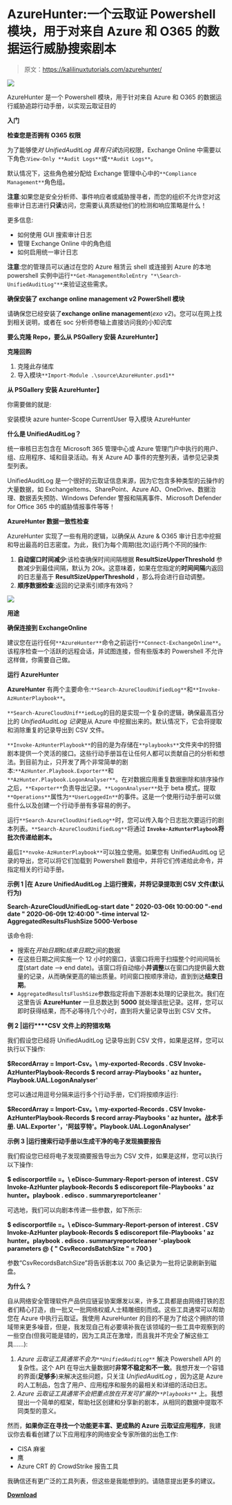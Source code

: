 # AzureHunter:一个云取证 Powershell 模块，用于对来自 Azure 和 O365 的数据运行威胁搜索剧本

> 原文：<https://kalilinuxtutorials.com/azurehunter/>

[![](img//06127be62d210687cbed6f3743955898.png)](https://blogger.googleusercontent.com/img/a/AVvXsEh8lv83GiUncdS-5en6kr5_cfJrpYQ8VCiOLH-fllAqWcv0_fAfbwxoFQR9LahFXHCNNToJ70zi2GY_brsOk1Cg4ndO4jTltsfjIoTmYGwtd2jQWKP_W--pGmSJw-yNdSk3o_sib2xEX2DFF6DHyPTbjtWQr5wCTFofWNtvvkBx0UUwMrKtFvWpjZpX=s728)

AzureHunter 是一个 Powershell 模块，用于针对来自 Azure 和 O365 的数据运行威胁追踪行动手册，以实现云取证目的

**入门**

**检查您是否拥有 O365 权限**

为了能够使*对 UnifiedAuditLog 具有只读*访问权限，Exchange Online 中需要以下角色:`View-Only **Audit Logs**`或`**Audit Logs**`。

默认情况下，这些角色被分配给 Exchange 管理中心中的`**Compliance Management**`角色组。

**注意**:如果您是安全分析师、事件响应者或威胁搜寻者，而您的组织不允许您对这些审计日志进行**只读**访问，您需要认真质疑他们的检测和响应策略是什么！

更多信息:

*   如何使用 GUI 搜索审计日志
*   管理 Exchange Online 中的角色组
*   如何启用统一审计日志

**注意**:您的管理员可以通过在您的 Azure 租赁云 shell 或连接到 Azure 的本地 powershell 实例中运行`**Get-ManagementRoleEntry "*\Search-UnifiedAuditLog"**`来验证这些需求。

**确保安装了 exchange online management v2 PowerShell 模块**

请确保您已经安装了**exchange online management**(*exo v2*)。您可以在网上找到相关说明，或者在 soc 分析师卷轴上直接访问我的小知识库

**要么克隆 Repo，要么从 PSGallery 安装 AzureHunter】**

**克隆回购**

1.  克隆此存储库
2.  导入模块`**Import-Module .\source\AzureHunter.psd1**`

**从 PSGallery 安装 AzureHunter】**

你需要做的就是:

安装模块 azure hunter-Scope CurrentUser
导入模块 AzureHunter

**什么是 UnifiedAuditLog？**

统一审核日志包含在 Microsoft 365 管理中心或 Azure 管理门户中执行的用户、组、应用程序、域和目录活动。有关 Azure AD 事件的完整列表，请参见记录类型列表。

UnifiedAuditLog 是一个很好的云取证信息来源，因为它包含多种类型的云操作的大量数据，如 ExchangeItems、SharePoint、Azure AD、OneDrive、数据治理、数据丢失预防、Windows Defender 警报和隔离事件、Microsoft Defender for Office 365 中的威胁情报事件等等！

**AzureHunter 数据一致性检查**

AzureHunter 实现了一些有用的逻辑，以确保从 Azure & O365 审计日志中挖掘和导出最高的日志密度。为此，我们为每个周期(批次)运行两个不同的操作:

1.  **自动窗口时间减少**:该检查确保时间间隔根据 **ResultSizeUpperThreshold** 参数减少到最佳间隔，默认为 20k。这意味着，如果在您指定的**时间间隔**内返回的日志量高于 **ResultSizeUpperThreshold** ，那么将会进行自动调整。
2.  **顺序数据检查**:返回的记录索引顺序有效吗？

![](img//4721fc791c221fa67b014af0b3814648.png)

**用途**

**确保连接到 ExchangeOnline**

建议您在运行任何`**AzureHunter**`命令之前运行`**Connect-ExchangeOnline**`。该程序检查一个活跃的远程会话，并试图连接，但有些版本的 Powershell 不允许这样做，你需要自己做。

**运行 AzureHunter**

**AzureHunter** 有两个主要命令:`**Search-AzureCloudUnifiedLog**`和`**Invoke-AzHunterPlaybook**`。

`**Search-AzureCloudUnif**iedLog`的目的是实现一个复杂的逻辑，确保最高百分比的 *UnifiedAuditLog 记录*是从 Azure 中挖掘出来的。默认情况下，它会将提取和消除重复的记录导出到 CSV 文件。

`**Invoke-AzHunterPlaybook**`的目的是为存储在`**playbooks**`文件夹中的狩猎剧本提供一个灵活的接口。这些行动手册旨在让任何人都可以贡献自己的分析和想法。到目前为止，只开发了两个非常简单的剧本:`**AzHunter.Playbook.Exporter**`和`**AzHunter.Playbook.LogonAnalyser**`。在对数据应用重复数据删除和排序操作之后，`**Exporter**`负责导出记录。`**LogonAnalyser**`处于 beta 模式，提取`**Operations**`属性为`**UserLoggedIn**`的事件。这是一个使用行动手册可以做些什么以及创建一个行动手册有多容易的例子。

运行`**Search-AzureCloudUnifiedLog**`时，您可以传入每个日志批次要运行的剧本列表。`**Search-AzureCloudUnifiedLog**`将通过 **`Invoke-AzHunterPlaybook`将批次传递给剧本。**

最后`I**nvoke-AzHunterPlaybook**`可以独立使用。如果您有 UnifiedAuditLog 记录的导出，您可以将它们加载到 Powershell 数组中，并将它们传递给此命令，并指定相关的行动手册。

**示例 1 |在 Azure UnifiedAuditLog 上运行搜索，并将记录提取到 CSV 文件(默认行为)**

**Search-AzureCloudUnifiedLog-start date " 2020-03-06t 10:00:00 "-end date " 2020-06-09t 12:40:00 "-time interval 12-AggregatedResultsFlushSize 5000-Verbose**

该命令将:

*   搜索在*开始日期*和*结束日期*之间的数据
*   在这些日期之间实施一个 12 小时的窗口，该窗口将用于扫描整个时间间隔长度(start date –> end date)。该窗口将自动缩小**并调整**以在窗口内提供最大数量的记录，从而确保更高的输出质量。时间窗口按顺序滑动，直到到达**结束日期**。
*   `AggregatedResultsFlushSize`参数指定将由下游剧本处理的记录批次。我们在这里告诉 **AzureHunter** 一旦总数达到 **5000** 就处理该批记录。这样，您可以即时获得结果，而不必等待几个小时，直到将大量记录导出到 CSV 文件。

**例 2 |运行****CSV 文件上的狩猎攻略**

我们假设您已经将 UnifiedAuditLog 记录导出到 CSV 文件，如果是这样，您可以执行以下操作:

**$RecordArray = Import-Csv。\ my-exported-Records . CSV
Invoke-AzHunterPlaybook-Records $ record array-Playbooks ' az hunter。Playbook.UAL.LogonAnalyser'**

您可以通过用逗号分隔来运行多个行动手册，它们将按顺序运行:

**$RecordArray = Import-Csv。\ my-exported-Records . CSV
Invoke-AzHunterPlaybook-Records $ record array-Playbooks ' az hunter。战术手册. UAL.Exporter '，'阿兹亨特'。Playbook.UAL.LogonAnalyser'**

**示例 3 |运行搜索行动手册以生成干净的电子发现摘要报告**

我们假设您已经将电子发现摘要报告导出为 CSV 文件，如果是这样，您可以执行以下操作:

**$ ediscorportfile =。\ eDisco-Summary-Report-person of interest . CSV
Invoke-AzHunter playbook-Records $ ediscoreport file-Playbooks ' az hunter。playbook . edisco . summaryreportcleaner '**

可选地，我们可以向剧本传递一些参数，如下所示:

**$ ediscorportfile =。\ eDisco-Summary-Report-person of interest . CSV
Invoke-AzHunter playbook-Records $ ediscoreport file-Playbooks ' az hunter。playbook . edisco . summaryreportcleaner '-playbook parameters @ { " CsvRecordsBatchSize " = 700 }**

参数“CsvRecordsBatchSize”将告诉剧本以 700 条记录为一批将记录刷新到磁盘。

**为什么？**

自从网络安全管理软件产品供应链妥协案爆发以来，许多工具都是由网络打铁的忍者们精心打造，由一批又一批网络权威人士精雕细刻而成。这些工具通常可以帮助您在 Azure 中执行云取证。我使用 AzureHunter 的目的不是为了给这个拥挤的领域带来更多噪音，但是，我发现自己有必要填补我在该领域的一些工具中观察到的一些空白(但我可能是错的，因为工具正在激增，而且我并不完全了解这些工具……):

1.  *Azure 云取证工具通常不会为`**UnifiedAuditLog**`* 解决 Powershell API 的复杂性。这个 API 在导出大量数据时**非常不稳定和不一致**。我想开发一个容错的界面(**足够多**)来解决这些问题，只关注 *UnifiedAuditLog* ，因为这是 Azure 的人工制品，包含了用户、应用程序和服务的最相关和详细的活动日志。
2.  *Azure 云取证工具通常不会把重点放在开发可扩展的`**Playbooks**`* 上。我想提出一个简单的框架，帮助社区创建和分享新的剧本，从相同的数据中提取不同类型的意义。

然而，**如果你正在寻找一个功能更丰富、更成熟的 Azure 云取证应用程序**，我建议你去看看创建了以下应用程序的网络安全专家所做的出色工作:

*   CISA 麻雀
*   鹰
*   Azure CRT 的 CrowdStrike 报告工具

我确信还有更广泛的工具列表，但这些是我能想到的。请随意提出更多的建议。

[**Download**](https://github.com/darkquasar/AzureHunter)
